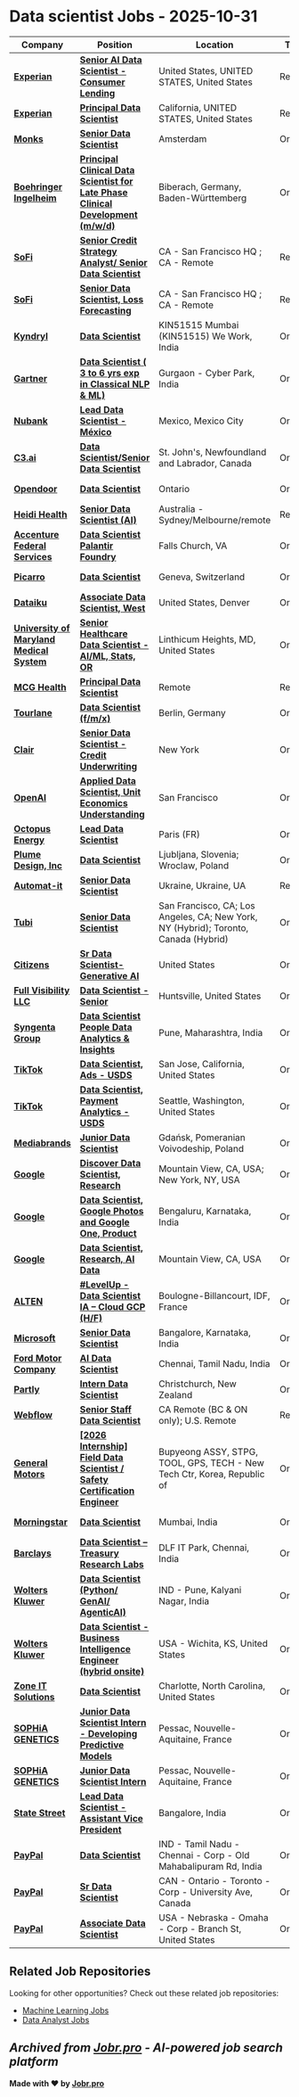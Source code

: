 # Data scientist Jobs - 2025-10-31

| Company | Position | Location | Type | Date |
| ------- | -------- | -------- | ---- | ------ |
| **[Experian](https://www.experian.com/)** | **[Senior AI Data Scientist - Consumer Lending](https://jobr.pro/job/31383113/senior-ai-data-scientist-consumer-lending?utm_source=github&utm_medium=repo&utm_campaign=github-data-science-jobs)** | United States, UNITED STATES, United States | Remote | Oct 31 |
| **[Experian](https://www.experian.com/)** | **[Principal Data Scientist](https://jobr.pro/job/31383114/principal-data-scientist?utm_source=github&utm_medium=repo&utm_campaign=github-data-science-jobs)** | California, UNITED STATES, United States | Remote | Oct 31 |
| **[Monks](https://www.monks.com/)** | **[Senior Data Scientist](https://jobr.pro/job/31376815/senior-data-scientist?utm_source=github&utm_medium=repo&utm_campaign=github-data-science-jobs)** | Amsterdam | On Site | Oct 31 |
| **[Boehringer Ingelheim](https://www.boehringer-ingelheim.com)** | **[Principal Clinical Data Scientist for Late Phase Clinical Development (m/w/d)](https://jobr.pro/job/31380298/principal-clinical-data-scientist-for-late-phase-clinical-development-mwd?utm_source=github&utm_medium=repo&utm_campaign=github-data-science-jobs)** | Biberach, Germany, Baden-Württemberg | On Site | Oct 31 |
| **[SoFi](https://www.sofi.com/)** | **[Senior Credit Strategy Analyst/ Senior Data Scientist](https://jobr.pro/job/31380958/senior-credit-strategy-analyst-senior-data-scientist?utm_source=github&utm_medium=repo&utm_campaign=github-data-science-jobs)** | CA - San Francisco HQ ; CA - Remote | Remote | Oct 31 |
| **[SoFi](https://www.sofi.com/)** | **[Senior Data Scientist, Loss Forecasting](https://jobr.pro/job/31380959/senior-data-scientist-loss-forecasting?utm_source=github&utm_medium=repo&utm_campaign=github-data-science-jobs)** | CA - San Francisco HQ ; CA - Remote | Remote | Oct 31 |
| **[Kyndryl](https://www.kyndryl.com/)** | **[Data Scientist](https://jobr.pro/job/31367825/data-scientist?utm_source=github&utm_medium=repo&utm_campaign=github-data-science-jobs)** | KIN51515 Mumbai (KIN51515) We Work, India | On Site | Oct 31 |
| **[Gartner](https://www.gartner.com/)** | **[Data Scientist ( 3 to 6 yrs exp in Classical NLP & ML)](https://jobr.pro/job/31374519/data-scientist-3-to-6-yrs-exp-in-classical-nlp-ml?utm_source=github&utm_medium=repo&utm_campaign=github-data-science-jobs)** | Gurgaon - Cyber Park, India | On Site | Oct 31 |
| **[Nubank](https://nubank.com.br/)** | **[Lead Data Scientist - México](https://jobr.pro/job/31379648/lead-data-scientist-mexico?utm_source=github&utm_medium=repo&utm_campaign=github-data-science-jobs)** | Mexico, Mexico City | On Site | Oct 30 |
| **[C3.ai](https://c3.ai/)** | **[Data Scientist/Senior Data Scientist](https://jobr.pro/job/31379692/data-scientistsenior-data-scientist?utm_source=github&utm_medium=repo&utm_campaign=github-data-science-jobs)** | St. John's, Newfoundland and Labrador, Canada | On Site | Oct 30 |
| **[Opendoor](https://www.opendoor.com/)** | **[Data Scientist](https://jobr.pro/job/31379420/data-scientist?utm_source=github&utm_medium=repo&utm_campaign=github-data-science-jobs)** | Ontario | On Site | Oct 30 |
| **[Heidi Health](https://www.heidihealth.com/)** | **[Senior Data Scientist (AI)](https://jobr.pro/job/31383929/senior-data-scientist-ai?utm_source=github&utm_medium=repo&utm_campaign=github-data-science-jobs)** | Australia - Sydney/Melbourne/remote | Remote | Oct 30 |
| **[Accenture Federal Services](https://www.accenture.com/)** | **[Data Scientist Palantir Foundry](https://jobr.pro/job/31377884/data-scientist-palantir-foundry?utm_source=github&utm_medium=repo&utm_campaign=github-data-science-jobs)** | Falls Church, VA | On Site | Oct 30 |
| **[Picarro](https://www.picarro.com/)** | **[Data Scientist](https://jobr.pro/job/31390670/data-scientist?utm_source=github&utm_medium=repo&utm_campaign=github-data-science-jobs)** | Geneva, Switzerland | On Site | Oct 30 |
| **[Dataiku](https://www.dataiku.com/)** | **[Associate Data Scientist, West](https://jobr.pro/job/31391299/associate-data-scientist-west?utm_source=github&utm_medium=repo&utm_campaign=github-data-science-jobs)** | United States, Denver | On Site | Oct 30 |
| **[University of Maryland Medical System](https://us.smrtr.io)** | **[Senior Healthcare Data Scientist - AI/ML, Stats, OR](https://jobr.pro/job/31390702/senior-healthcare-data-scientist-aiml-stats-or?utm_source=github&utm_medium=repo&utm_campaign=github-data-science-jobs)** | Linthicum Heights, MD, United States | On Site | Oct 30 |
| **[MCG Health](https://www.mcg.com/)** | **[Principal Data Scientist](https://jobr.pro/job/31377677/principal-data-scientist?utm_source=github&utm_medium=repo&utm_campaign=github-data-science-jobs)** | Remote | Remote | Oct 30 |
| **[Tourlane](https://www.tourlane.de/)** | **[Data Scientist (f/m/x)](https://jobr.pro/job/31376260/data-scientist-fmx?utm_source=github&utm_medium=repo&utm_campaign=github-data-science-jobs)** | Berlin, Germany | On Site | Oct 30 |
| **[Clair](https://getclair.com/)** | **[Senior Data Scientist - Credit Underwriting](https://jobr.pro/job/31382312/senior-data-scientist-credit-underwriting?utm_source=github&utm_medium=repo&utm_campaign=github-data-science-jobs)** | New York | On Site | Oct 30 |
| **[OpenAI](https://openai.com/)** | **[Applied Data Scientist, Unit Economics Understanding](https://jobr.pro/job/31381281/applied-data-scientist-unit-economics-understanding?utm_source=github&utm_medium=repo&utm_campaign=github-data-science-jobs)** | San Francisco | On Site | Oct 30 |
| **[Octopus Energy](https://octopus.energy/)** | **[Lead Data Scientist](https://jobr.pro/job/31379955/lead-data-scientist?utm_source=github&utm_medium=repo&utm_campaign=github-data-science-jobs)** | Paris (FR) | On Site | Oct 30 |
| **[Plume Design, Inc](https://www.plume.com/)** | **[Data Scientist](https://jobr.pro/job/31378001/data-scientist?utm_source=github&utm_medium=repo&utm_campaign=github-data-science-jobs)** | Ljubljana, Slovenia; Wroclaw, Poland | On Site | Oct 30 |
| **[Automat-it](https://www.automat-it.com/)** | **[Senior Data Scientist](https://jobr.pro/job/31347800/senior-data-scientist?utm_source=github&utm_medium=repo&utm_campaign=github-data-science-jobs)** | Ukraine, Ukraine, UA | Remote | Oct 30 |
| **[Tubi](https://tubitv.com/)** | **[Senior Data Scientist](https://jobr.pro/job/31379618/senior-data-scientist?utm_source=github&utm_medium=repo&utm_campaign=github-data-science-jobs)** | San Francisco, CA; Los Angeles, CA; New York, NY (Hybrid); Toronto, Canada (Hybrid) | On Site | Oct 30 |
| **[Citizens](https://www.citizensbank.com/)** | **[Sr Data Scientist- Generative AI](https://jobr.pro/job/31340271/sr-data-scientist-generative-ai?utm_source=github&utm_medium=repo&utm_campaign=github-data-science-jobs)** | United States | On Site | Oct 30 |
| **[Full Visibility LLC](https://www.fullvisibility.com/)** | **[Data Scientist - Senior](https://jobr.pro/job/31336734/data-scientist-senior?utm_source=github&utm_medium=repo&utm_campaign=github-data-science-jobs)** | Huntsville, United States | On Site | Oct 30 |
| **[Syngenta Group](https://www.syngenta.com)** | **[Data Scientist People Data Analytics & Insights](https://jobr.pro/job/31333303/data-scientist-people-data-analytics-insights?utm_source=github&utm_medium=repo&utm_campaign=github-data-science-jobs)** | Pune, Maharashtra, India | On Site | Oct 30 |
| **[TikTok](https://www.tiktok.com/)** | **[Data Scientist, Ads - USDS](https://jobr.pro/job/31331857/data-scientist-ads-usds?utm_source=github&utm_medium=repo&utm_campaign=github-data-science-jobs)** | San Jose, California, United States | On Site | Oct 30 |
| **[TikTok](https://www.tiktok.com/)** | **[Data Scientist, Payment Analytics - USDS](https://jobr.pro/job/31331824/data-scientist-payment-analytics-usds?utm_source=github&utm_medium=repo&utm_campaign=github-data-science-jobs)** | Seattle, Washington, United States | On Site | Oct 30 |
| **[Mediabrands](https://www.ipgmediabrands.com/)** | **[Junior Data Scientist](https://jobr.pro/job/31385672/junior-data-scientist?utm_source=github&utm_medium=repo&utm_campaign=github-data-science-jobs)** | Gdańsk, Pomeranian Voivodeship, Poland | On Site | Oct 30 |
| **[Google](https://www.google.com/)** | **[Discover Data Scientist, Research](https://jobr.pro/job/31327410/discover-data-scientist-research?utm_source=github&utm_medium=repo&utm_campaign=github-data-science-jobs)** | Mountain View, CA, USA; New York, NY, USA | On Site | Oct 30 |
| **[Google](https://www.google.com/)** | **[Data Scientist, Google Photos and Google One, Product](https://jobr.pro/job/31327339/data-scientist-google-photos-and-google-one-product?utm_source=github&utm_medium=repo&utm_campaign=github-data-science-jobs)** | Bengaluru, Karnataka, India | On Site | Oct 30 |
| **[Google](https://www.google.com/)** | **[Data Scientist, Research, AI Data](https://jobr.pro/job/31327251/data-scientist-research-ai-data?utm_source=github&utm_medium=repo&utm_campaign=github-data-science-jobs)** | Mountain View, CA, USA | On Site | Oct 30 |
| **[ALTEN](https://www.alten.com/)** | **[#LevelUp - Data Scientist IA – Cloud GCP (H/F)](https://jobr.pro/job/31333261/levelup-data-scientist-ia-cloud-gcp-hf?utm_source=github&utm_medium=repo&utm_campaign=github-data-science-jobs)** | Boulogne-Billancourt, IDF, France | On Site | Oct 30 |
| **[Microsoft](https://www.microsoft.com/)** | **[Senior Data Scientist](https://jobr.pro/job/31328925/senior-data-scientist?utm_source=github&utm_medium=repo&utm_campaign=github-data-science-jobs)** | Bangalore, Karnataka, India | On Site | Oct 30 |
| **[Ford Motor Company](https://corporate.ford.com/)** | **[AI Data Scientist](https://jobr.pro/job/31326670/ai-data-scientist?utm_source=github&utm_medium=repo&utm_campaign=github-data-science-jobs)** | Chennai, Tamil Nadu, India | On Site | Oct 30 |
| **[Partly](https://www.partly.com/)** | **[Intern Data Scientist](https://jobr.pro/job/31297913/intern-data-scientist?utm_source=github&utm_medium=repo&utm_campaign=github-data-science-jobs)** | Christchurch, New Zealand | On Site | Oct 30 |
| **[Webflow](https://webflow.com/)** | **[Senior Staff Data Scientist](https://jobr.pro/job/31297133/senior-staff-data-scientist?utm_source=github&utm_medium=repo&utm_campaign=github-data-science-jobs)** | CA Remote (BC & ON only); U.S. Remote | Remote | Oct 30 |
| **[General Motors](https://www.gm.com/)** | **[\[2026 Internship\] Field Data Scientist / Safety Certification Engineer](https://jobr.pro/job/31278124/2026-internship-field-data-scientist-safety-certification-engineer?utm_source=github&utm_medium=repo&utm_campaign=github-data-science-jobs)** | Bupyeong ASSY, STPG, TOOL, GPS, TECH - New Tech Ctr, Korea, Republic of | On Site | Oct 30 |
| **[Morningstar](https://www.morningstar.com/)** | **[Data Scientist](https://jobr.pro/job/31279296/data-scientist?utm_source=github&utm_medium=repo&utm_campaign=github-data-science-jobs)** | Mumbai, India | On Site | Oct 30 |
| **[Barclays](https://home.barclays/)** | **[Data Scientist – Treasury Research Labs](https://jobr.pro/job/31349120/data-scientist-treasury-research-labs?utm_source=github&utm_medium=repo&utm_campaign=github-data-science-jobs)** | DLF IT Park, Chennai, India | On Site | Oct 30 |
| **[Wolters Kluwer](https://www.wolterskluwer.com/)** | **[Data Scientist (Python/ GenAI/ AgenticAI)](https://jobr.pro/job/31346780/data-scientist-python-genai-agenticai?utm_source=github&utm_medium=repo&utm_campaign=github-data-science-jobs)** | IND - Pune, Kalyani Nagar, India | On Site | Oct 30 |
| **[Wolters Kluwer](https://www.wolterskluwer.com/)** | **[Data Scientist - Business Intelligence Engineer (hybrid onsite)](https://jobr.pro/job/31346772/data-scientist-business-intelligence-engineer-hybrid-onsite?utm_source=github&utm_medium=repo&utm_campaign=github-data-science-jobs)** | USA - Wichita, KS, United States | On Site | Oct 30 |
| **[Zone IT Solutions](https://zoneitsolutions.com)** | **[Data Scientist](https://jobr.pro/job/31311130/data-scientist?utm_source=github&utm_medium=repo&utm_campaign=github-data-science-jobs)** | Charlotte, North Carolina, United States | On Site | Oct 30 |
| **[SOPHiA GENETICS](https://www.sophiagenetics.com/)** | **[Junior Data Scientist Intern - Developing Predictive Models](https://jobr.pro/job/31339171/junior-data-scientist-intern-developing-predictive-models?utm_source=github&utm_medium=repo&utm_campaign=github-data-science-jobs)** | Pessac, Nouvelle-Aquitaine, France | On Site | Oct 30 |
| **[SOPHiA GENETICS](https://www.sophiagenetics.com/)** | **[Junior Data Scientist Intern](https://jobr.pro/job/31339170/junior-data-scientist-intern?utm_source=github&utm_medium=repo&utm_campaign=github-data-science-jobs)** | Pessac, Nouvelle-Aquitaine, France | On Site | Oct 30 |
| **[State Street](https://www.statestreet.com/)** | **[Lead Data Scientist - Assistant Vice President](https://jobr.pro/job/31364870/lead-data-scientist-assistant-vice-president?utm_source=github&utm_medium=repo&utm_campaign=github-data-science-jobs)** | Bangalore, India | On Site | Oct 30 |
| **[PayPal](https://www.paypal.com/)** | **[Data Scientist](https://jobr.pro/job/31365668/data-scientist?utm_source=github&utm_medium=repo&utm_campaign=github-data-science-jobs)** | IND - Tamil Nadu - Chennai - Corp - Old Mahabalipuram Rd, India | On Site | Oct 30 |
| **[PayPal](https://www.paypal.com/)** | **[Sr Data Scientist](https://jobr.pro/job/31365642/sr-data-scientist?utm_source=github&utm_medium=repo&utm_campaign=github-data-science-jobs)** | CAN - Ontario - Toronto - Corp - University Ave, Canada | On Site | Oct 30 |
| **[PayPal](https://www.paypal.com/)** | **[Associate Data Scientist](https://jobr.pro/job/31365635/associate-data-scientist?utm_source=github&utm_medium=repo&utm_campaign=github-data-science-jobs)** | USA - Nebraska - Omaha - Corp - Branch St, United States | On Site | Oct 30 |

## Related Job Repositories

Looking for other opportunities? Check out these related job repositories:

- [Machine Learning Jobs](https://github.com/jobs-jobr-pro/Machine-Learning-Jobs)
- [Data Analyst Jobs](https://github.com/jobs-jobr-pro/Data-Analyst-Jobs)



*Archived from [Jobr.pro](https://jobr.pro?utm_source=github&utm_medium=repo&utm_campaign=github-data-science-jobs) - AI-powered job search platform*
---

**Made with ❤️ by [Jobr.pro](https://jobr.pro?utm_source=github&utm_medium=repo&utm_campaign=github-data-science-jobs)**